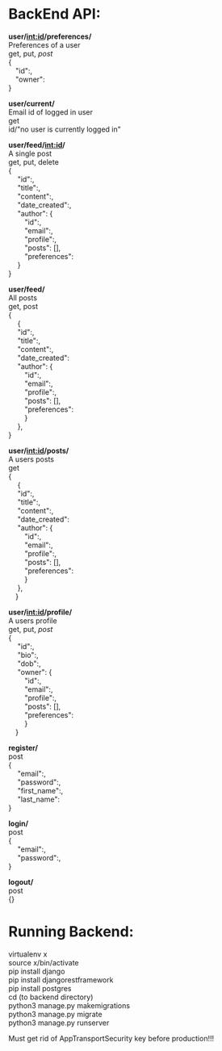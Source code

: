 <h1>BackEnd API:</h1>

**user/<int:id>/preferences/**<br>
Preferences of a user<br>
get, put, *post*<br>
{<br>
&emsp;"id":,<br>
&emsp;"owner":<br>
}<br>

**user/current/**<br>
Email id of logged in user<br>
get<br>
id/"no user is currently logged in"<br>

**user/feed/<int:id>/**<br>
A single post<br>
get, put, delete<br>
{<br>
&emsp;  "id":,<br>
&emsp;  "title":,<br>
&emsp;  "content":,<br>
&emsp;  "date_created":,<br>
&emsp;  "author": {<br>
&emsp;&emsp;              "id":,<br>
&emsp;&emsp;              "email":,<br>
&emsp;&emsp;              "profile":,<br>
&emsp;&emsp;              "posts": [],<br>
&emsp;&emsp;              "preferences":<br>
&emsp;            }<br>
}<br>

**user/feed/**<br>
All posts<br>
get, post<br>
{<br>
&emsp;  {<br>
&emsp;    "id":,<br>
&emsp;    "title":,<br>
&emsp;    "content":,<br>
&emsp;    "date_created":<br>
&emsp;    "author": {<br>
&emsp;&emsp;              "id":,<br>
&emsp;&emsp;              "email":,<br>
&emsp;&emsp;              "profile":,<br>
&emsp;&emsp;              "posts": [],<br>
&emsp;&emsp;              "preferences":<br>
&emsp;&emsp;            }<br>
&emsp;  },<br>
}<br>

**user/<int:id>/posts/**<br>
A users posts<br>
get<br>
{<br>
&emsp;  {<br>
&emsp;    "id":,<br>
&emsp;    "title":,<br>
&emsp;    "content":,<br>
&emsp;    "date_created":<br>
&emsp;    "author": {<br>
&emsp;&emsp;              "id":,<br>
&emsp;&emsp;              "email":,<br>
&emsp;&emsp;              "profile":,<br>
&emsp;&emsp;              "posts": [],<br>
&emsp;&emsp;              "preferences":<br>
&emsp;&emsp;            }<br>
&emsp;  },<br>
&emsp;}<br>

**user/<int:id>/profile/**<br>
A users profile<br>
get, put, *post*<br>
{<br>
&emsp;  "id":,<br>
&emsp;  "bio":,<br>
&emsp;  "dob":,<br>
&emsp;  "owner": {<br>
&emsp;&emsp;              "id":,<br>
&emsp;&emsp;              "email":,<br>
&emsp;&emsp;              "profile":,<br>
&emsp;&emsp;              "posts": [],<br>
&emsp;&emsp;              "preferences":<br>
&emsp;&emsp;            }<br>
&emsp;}<br>

**register/**<br>
post<br>
{<br>
&emsp;  "email":,<br>
&emsp;  "password":,<br>
&emsp;  "first_name":,<br>
&emsp;  "last_name":<br>
}<br>

**login/**<br>
post<br>
{<br>
&emsp;  "email":,<br>
&emsp;  "password":,<br>
}<br>

**logout/**<br>
post<br>
{}

<h1>Running Backend:</h1>
virtualenv x<br>
source x/bin/activate<br>
pip install django<br>
pip install djangorestframework<br>
pip install postgres<br>
cd (to backend directory)<br>
python3 manage.py makemigrations<br>
python3 manage.py migrate<br>
python3 manage.py runserver

Must get rid of AppTransportSecurity key before production!!!
